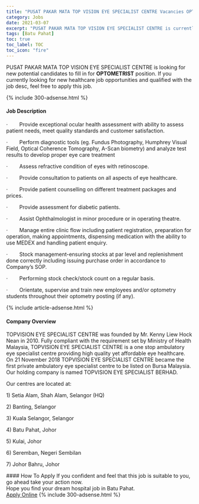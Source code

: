 ```yaml
---
title: "PUSAT PAKAR MATA TOP VISION EYE SPECIALIST CENTRE Vacancies OPTOMETRIST" 
category: Jobs 
date: 2021-03-07 
excerpt: "PUSAT PAKAR MATA TOP VISION EYE SPECIALIST CENTRE is currently looking for suitable person to fill in the OPTOMETRIST which positioned at Batu Pahat" 
tags: [Batu Pahat] 
toc: true 
toc_label: TOC 
toc_icon: "fire" 
--- 
```


<p>PUSAT PAKAR MATA TOP VISION EYE SPECIALIST CENTRE is looking for new potential candidates to fill in for <b>OPTOMETRIST</b> position. If you currently looking for new healthcare job opportunities and qualified with the job desc, feel free to apply this job.
</p>{% include 300-adsense.html %} 
<div><div><h4>Job Description</h4></div><div><div><span><div><p>&#183;&#160;&#160;&#160;&#160;&#160;&#160;&#160;&#160;Provide exceptional ocular health assessment with ability to assess patient needs, meet quality standards and customer satisfaction.</p><p>&#183;&#160;&#160;&#160;&#160;&#160;&#160;&#160;&#160;Perform diagnostic tools (eg. Fundus Photography, Humphrey Visual Field, Optical Coherence Tomography, A-Scan biometry) and analyze test results to develop proper eye care treatment</p><p>&#183;&#160;&#160;&#160;&#160;&#160;&#160;&#160;&#160;Assess refractive condition of eyes with retinoscope.</p><p>&#183;&#160;&#160;&#160;&#160;&#160;&#160;&#160;&#160;Provide consultation to patients on all aspects of eye healthcare.</p><p>&#183;&#160;&#160;&#160;&#160;&#160;&#160;&#160;&#160;Provide patient counselling on different treatment packages and prices.</p><p>&#183;&#160;&#160;&#160;&#160;&#160;&#160;&#160;&#160;Provide assessment for diabetic patients.</p><p>&#183;&#160;&#160;&#160;&#160;&#160;&#160;&#160;&#160;Assist Ophthalmologist in minor procedure or in operating theatre.</p><p>&#183;&#160;&#160;&#160;&#160;&#160;&#160;&#160;&#160;Manage entire clinic flow including patient registration, preparation for operation, making appointments, dispensing medication with the ability to use MEDEX and handling patient enquiry.</p><p>&#183;&#160;&#160;&#160;&#160;&#160;&#160;&#160;&#160;Stock management-ensuring stocks at par level and replenishment done correctly including issuing purchase order in accordance to Company&#8217;s SOP.</p><p>&#183;&#160;&#160;&#160;&#160;&#160;&#160;&#160;&#160;Performing stock check/stock count on a regular basis.</p><p>&#183;&#160;&#160;&#160;&#160;&#160;&#160;&#160;&#160;Orientate, supervise and train new employees and/or optometry students throughout their optometry posting (if any).</p></div></span></div></div></div> 
{% include article-adsense.html %} 
<div><div><h4>Company Overview</h4></div><div><div><span><div><p>TOPVISION EYE SPECIALIST CENTRE was founded by Mr. Kenny Liew Hock Nean in 2010. Fully compliant with the requirement set by Ministry of Health Malaysia, TOPVISION EYE SPECIALIST CENTRE is a one stop ambulatory eye specialist centre providing high quality yet affordable eye healthcare. On 21 November 2018 TOPVISION EYE SPECIALIST CENTRE became the first private ambulatory eye specialist centre to be listed on Bursa Malaysia. Our holding company is named TOPVISION EYE SPECIALIST BERHAD.</p><p>Our centres are located at:</p><p>1)&#160;Setia Alam, Shah Alam, Selangor (HQ)</p><p>2) Banting, Selangor</p><p>3) Kuala Selangor, Selangor</p><p>4) Batu Pahat, Johor</p><p>5) Kulai, Johor</p><p>6) Seremban, Negeri Sembilan</p><p>7) Johor Bahru, Johor</p></div></span></div></div></div> 
#### How To Apply 
If you confident and feel that this job is suitable to you, go ahead take your action now. <br/> 
Hope you find your dream hospital job in Batu Pahat. <br/> 
<a href="https://www.jobstreet.com.my/en/job/optometrist-4486471?jobId=jobstreet-my-job-4486471" class="btn btn--warning" target="_blank" rel="nofollow noopenner">Apply Online</a> 
{% include 300-adsense.html %} 